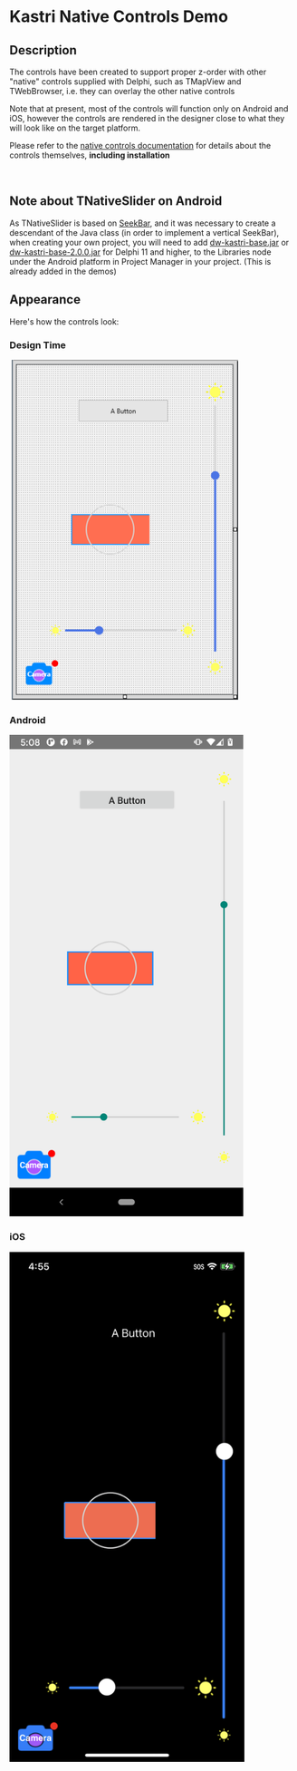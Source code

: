 # Kastri Native Controls Demo

## Description

The controls have been created to support proper z-order with other "native" controls supplied with Delphi, such as TMapView and TWebBrowser, i.e. they can overlay the other native controls

Note that at present, most of the controls will function only on Android and iOS, however the controls are rendered in the designer close to what they will look like on the target platform.

Please refer to the [native controls documentation](../Controls/NativeControls.md) for details about the controls themselves, **including installation**

<br>

## Note about TNativeSlider on Android

As TNativeSlider is based on [SeekBar](https://developer.android.com/reference/android/widget/SeekBar), and it was necessary to create a descendant of the Java class (in order to implement a vertical SeekBar), when creating your own project, you will need to add [dw-kastri-base.jar](https://github.com/DelphiWorlds/Kastri/blob/master/Lib/dw-kastri-base.jar) or [dw-kastri-base-2.0.0.jar](https://github.com/DelphiWorlds/Kastri/blob/master/Lib/dw-kastri-base-2.0.0.jar) for Delphi 11 and higher, to the Libraries node under the Android platform in Project Manager in your project. (This is already added in the demos)

## Appearance

Here's how the controls look:

### Design Time

<img src="./Screenshots/NCDesignTime.png" alt="Design Time" height="600">

### Android

<img src="./Screenshots/NCAndroid.png" alt="Android" height="850">

### iOS

<img src="./Screenshots/NCiOS.png" alt="iOS" height="900">




